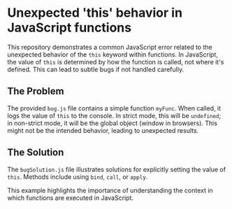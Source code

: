 # Unexpected 'this' behavior in JavaScript functions

This repository demonstrates a common JavaScript error related to the unexpected behavior of the `this` keyword within functions.  In JavaScript, the value of `this` is determined by how the function is called, not where it's defined. This can lead to subtle bugs if not handled carefully.

## The Problem

The provided `bug.js` file contains a simple function `myFunc`. When called, it logs the value of `this` to the console.  In strict mode, this will be `undefined`; in non-strict mode, it will be the global object (window in browsers).  This might not be the intended behavior, leading to unexpected results.

## The Solution

The `bugSolution.js` file illustrates solutions for explicitly setting the value of `this`.  Methods include using `bind`, `call`, or `apply`.

This example highlights the importance of understanding the context in which functions are executed in JavaScript.